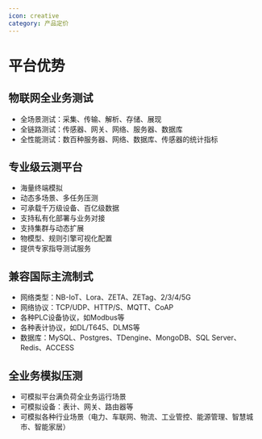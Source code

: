 ```yaml
---
icon: creative
category: 产品定价
---
```


# 平台优势

## 物联网全业务测试

+ 全场景测试：采集、传输、解析、存储、展现
+ 全链路测试：传感器、网关、网络、服务器、数据库
+ 全性能测试：数百种服务器、网络、数据库、传感器的统计指标

## 专业级云测平台

+ 海量终端模拟
+ 动态多场景、多任务压测
+ 可承载千万级设备、百亿级数据
+ 支持私有化部署与业务对接
+ 支持集群与动态扩展
+ 物模型、规则引擎可视化配置
+ 提供专家指导测试服务

## 兼容国际主流制式

+ 网络类型：NB-IoT、Lora、ZETA、ZETag、2/3/4/5G
+ 网络协议：TCP/UDP、HTTP/S、MQTT、CoAP
+ 各种PLC设备协议，如Modbus等
+ 各种表计协议，如DL/T645、DLMS等
+ 数据库：MySQL、Postgres、TDengine、MongoDB、SQL Server、Redis、ACCESS

## 全业务模拟压测

+ 可模拟平台满负荷全业务运行场景
+ 可模拟设备：表计、网关、路由器等
+ 可模拟各种行业场景（电力、车联网、物流、工业管控、能源管理、智慧城市、智能家居）